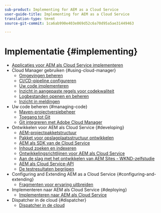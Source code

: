 ```yaml
---
sub-product: Implementing for AEM as a Cloud Service
user-guide-title: Implementing for AEM as a Cloud Service
translation-type: tm+mt
source-git-commit: 1ca6ab990e403e069d52c6a70d95a5ae31449463

---
```



# Implementatie {#implementing}

+ [Applicaties voor AEM als Cloud Service implementeren](/help/implementing/home.md)
+ Cloud Manager gebruiken {#using-cloud-manager}
   + [Omgevingen beheren](cloud-manager/manage-environments.md)
   + [CI/CD-pipeline configureren](cloud-manager/configure-pipeline.md)
   + [Uw code implementeren](cloud-manager/deploy-code.md)
   + [Inzicht in aangepaste regels voor codekwaliteit](cloud-manager/custom-code-quality-rules.md)
   + [Logbestanden openen en beheren](cloud-manager/manage-logs.md)
   + [Inzicht in meldingen](cloud-manager/notifications.md)
+ Uw code beheren {#managing-code}
   + [Maven-projectversiebeheer](cloud-manager/project-version-handling.md)
   + [Toegang tot Git](cloud-manager/accessing-git.md)
   + [Git integreren met Adobe Cloud Manager](cloud-manager/integrating-with-git.md)
+ Ontwikkelen voor AEM als Cloud Service {#developing}
   + [AEM-projectpakketstructuur](developing/introduction/aem-project-content-package-structure.md)
   + [Pakket voor opslagplaatsstructuur ontwikkelen](developing/introduction/repository-structure-package.md)
   + [AEM als SDK van de Cloud Service](developing/introduction/aem-as-a-cloud-service-sdk.md)
   + [Inhoud zoeken en indexeren](/help/operations/indexing.md)
   + [Ontwikkelingsrichtlijnen voor AEM als Cloud Service](developing/introduction/development-guidelines.md)
   + [Aan de slag met het ontwikkelen van AEM Sites - WKND-zelfstudie](developing/introduction/develop-wknd-tutorial.md)
   + [AEM als Cloud Service-API](https://docs.adobe.com/content/help/en/experience-manager-cloud-service/implementing/developing/ref/javadoc/index.html)
   + [De testresultaten begrijpen](/help/implementing/developing/introduction/understand-test-results.md)
+ Configuring and Extending AEM as a Cloud Service {#configuring-and-extending}
   + [Fragmenten voor ervaring uitbreiden](developing/extending/experience-fragments.md)
+ Implementeren naar AEM als Cloud Service {#deploying}
   + [Implementeren naar AEM als Cloud Service](deploying/overview.md)
+ Dispatcher in de cloud {#dispatcher}
   + [Dispatcher in de cloud](dispatcher/overview.md)
